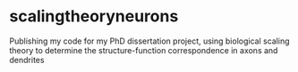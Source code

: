 # scalingtheoryneurons
Publishing my code for my PhD dissertation project, using biological scaling theory to determine the structure-function correspondence in axons and dendrites

